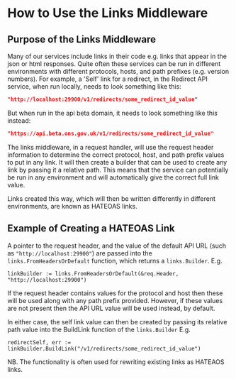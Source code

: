 # How to Use the Links Middleware

## Purpose of the Links Middleware

Many of our services include links in their code e.g. links that appear in the json or html responses. Quite often these services can be run in different environments with different protocols, hosts, and path prefixes (e.g. version numbers). For example, a 'Self' link for a redirect, in the Redirect API service, when run locally, needs to look something like this:

```json
"http://localhost:29900/v1/redirects/some_redirect_id_value"
```

But when run in the api beta domain, it needs to look something like this instead:

```json
"https://api.beta.ons.gov.uk/v1/redirects/some_redirect_id_value"
```

The links middleware, in a request handler, will use the request header information to determine the correct protocol, host, and path prefix values to put in any link. It will then create a builder that can be used to create any link by passing it a relative path. This means that the service can potentially be run in any environment and will automatically give the correct full link value.

Links created this way, which will then be written differently in different environments, are known as HATEOAS links.

## Example of Creating a HATEOAS Link

A pointer to the request header, and the value of the default API URL (such as `"http://localhost:29900"`) are passed into the `links.FromHeadersOrDefault` function, which returns a `links.Builder`. E.g.

```linkBuilder := links.FromHeadersOrDefault(&req.Header, "http://localhost:29900")```

If the request header contains values for the protocol and host then these will be used along with any path prefix provided. However, if these values are not present then the API URL value will be used instead, by default.

In either case, the self link value can then be created by passing its relative path value into the BuildLink function of the `links.Builder` E.g.

```redirectSelf, err := linkBuilder.BuildLink("/v1/redirects/some_redirect_id_value")```

NB. The functionality is often used for rewriting existing links as HATEAOS links.
